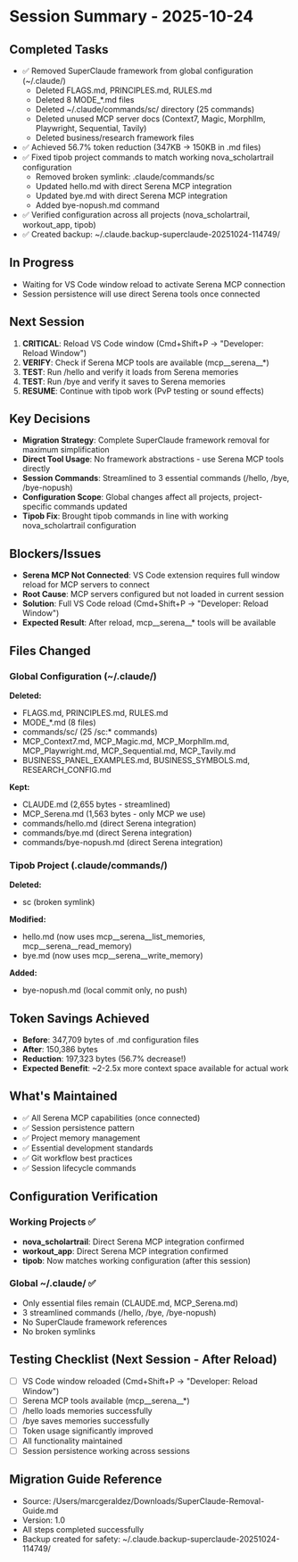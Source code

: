 # Session Summary - 2025-10-24

## Completed Tasks
- ✅ Removed SuperClaude framework from global configuration (~/.claude/)
  - Deleted FLAGS.md, PRINCIPLES.md, RULES.md
  - Deleted 8 MODE_*.md files
  - Deleted ~/.claude/commands/sc/ directory (25 commands)
  - Deleted unused MCP server docs (Context7, Magic, Morphllm, Playwright, Sequential, Tavily)
  - Deleted business/research framework files
- ✅ Achieved 56.7% token reduction (347KB → 150KB in .md files)
- ✅ Fixed tipob project commands to match working nova_scholartrail configuration
  - Removed broken symlink: .claude/commands/sc
  - Updated hello.md with direct Serena MCP integration
  - Updated bye.md with direct Serena MCP integration
  - Added bye-nopush.md command
- ✅ Verified configuration across all projects (nova_scholartrail, workout_app, tipob)
- ✅ Created backup: ~/.claude.backup-superclaude-20251024-114749/

## In Progress
- Waiting for VS Code window reload to activate Serena MCP connection
- Session persistence will use direct Serena tools once connected

## Next Session
1. **CRITICAL**: Reload VS Code window (Cmd+Shift+P → "Developer: Reload Window")
2. **VERIFY**: Check if Serena MCP tools are available (mcp__serena__*)
3. **TEST**: Run /hello and verify it loads from Serena memories
4. **TEST**: Run /bye and verify it saves to Serena memories
5. **RESUME**: Continue with tipob work (PvP testing or sound effects)

## Key Decisions
- **Migration Strategy**: Complete SuperClaude framework removal for maximum simplification
- **Direct Tool Usage**: No framework abstractions - use Serena MCP tools directly
- **Session Commands**: Streamlined to 3 essential commands (/hello, /bye, /bye-nopush)
- **Configuration Scope**: Global changes affect all projects, project-specific commands updated
- **Tipob Fix**: Brought tipob commands in line with working nova_scholartrail configuration

## Blockers/Issues
- **Serena MCP Not Connected**: VS Code extension requires full window reload for MCP servers to connect
- **Root Cause**: MCP servers configured but not loaded in current session
- **Solution**: Full VS Code reload (Cmd+Shift+P → "Developer: Reload Window")
- **Expected Result**: After reload, mcp__serena__* tools will be available

## Files Changed

### Global Configuration (~/.claude/)
**Deleted:**
- FLAGS.md, PRINCIPLES.md, RULES.md
- MODE_*.md (8 files)
- commands/sc/ (25 /sc:* commands)
- MCP_Context7.md, MCP_Magic.md, MCP_Morphllm.md, MCP_Playwright.md, MCP_Sequential.md, MCP_Tavily.md
- BUSINESS_PANEL_EXAMPLES.md, BUSINESS_SYMBOLS.md, RESEARCH_CONFIG.md

**Kept:**
- CLAUDE.md (2,655 bytes - streamlined)
- MCP_Serena.md (1,563 bytes - only MCP we use)
- commands/hello.md (direct Serena integration)
- commands/bye.md (direct Serena integration)
- commands/bye-nopush.md (direct Serena integration)

### Tipob Project (.claude/commands/)
**Deleted:**
- sc (broken symlink)

**Modified:**
- hello.md (now uses mcp__serena__list_memories, mcp__serena__read_memory)
- bye.md (now uses mcp__serena__write_memory)

**Added:**
- bye-nopush.md (local commit only, no push)

## Token Savings Achieved
- **Before**: 347,709 bytes of .md configuration files
- **After**: 150,386 bytes
- **Reduction**: 197,323 bytes (56.7% decrease!)
- **Expected Benefit**: ~2-2.5x more context space available for actual work

## What's Maintained
- ✅ All Serena MCP capabilities (once connected)
- ✅ Session persistence pattern
- ✅ Project memory management
- ✅ Essential development standards
- ✅ Git workflow best practices
- ✅ Session lifecycle commands

## Configuration Verification

### Working Projects ✅
- **nova_scholartrail**: Direct Serena MCP integration confirmed
- **workout_app**: Direct Serena MCP integration confirmed
- **tipob**: Now matches working configuration (after this session)

### Global ~/.claude/ ✅
- Only essential files remain (CLAUDE.md, MCP_Serena.md)
- 3 streamlined commands (/hello, /bye, /bye-nopush)
- No SuperClaude framework references
- No broken symlinks

## Testing Checklist (Next Session - After Reload)
- [ ] VS Code window reloaded (Cmd+Shift+P → "Developer: Reload Window")
- [ ] Serena MCP tools available (mcp__serena__*)
- [ ] /hello loads memories successfully
- [ ] /bye saves memories successfully
- [ ] Token usage significantly improved
- [ ] All functionality maintained
- [ ] Session persistence working across sessions

## Migration Guide Reference
- Source: /Users/marcgeraldez/Downloads/SuperClaude-Removal-Guide.md
- Version: 1.0
- All steps completed successfully
- Backup created for safety: ~/.claude.backup-superclaude-20251024-114749/
